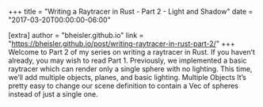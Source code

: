 +++
title = "Writing a Raytracer in Rust - Part 2 - Light and Shadow"
date = "2017-03-20T00:00:00-06:00"

[extra]
author = "bheisler.github.io"
link = "https://bheisler.github.io/post/writing-raytracer-in-rust-part-2/"
+++
Welcome to Part 2 of my series on writing a raytracer in Rust. If you haven&rsquo;t already, you may wish to read Part 1. Previously, we implemented a basic raytracer which can render only a single sphere with no lighting. This time, we&rsquo;ll add multiple objects, planes, and basic lighting.
Multiple Objects It&rsquo;s pretty easy to change our scene definition to contain a Vec of spheres instead of just a single one.